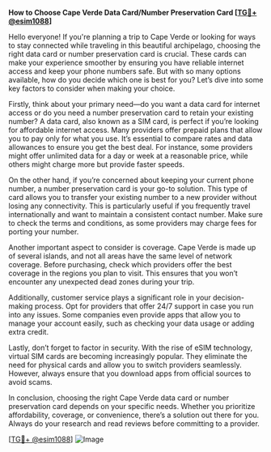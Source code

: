 **How to Choose Cape Verde Data Card/Number Preservation Card [[TG💪+ @esim1088](https://t.me/s/esim1088)]**

Hello everyone! If you're planning a trip to Cape Verde or looking for ways to stay connected while traveling in this beautiful archipelago, choosing the right data card or number preservation card is crucial. These cards can make your experience smoother by ensuring you have reliable internet access and keep your phone numbers safe. But with so many options available, how do you decide which one is best for you? Let’s dive into some key factors to consider when making your choice.

Firstly, think about your primary need—do you want a data card for internet access or do you need a number preservation card to retain your existing number? A data card, also known as a SIM card, is perfect if you’re looking for affordable internet access. Many providers offer prepaid plans that allow you to pay only for what you use. It’s essential to compare rates and data allowances to ensure you get the best deal. For instance, some providers might offer unlimited data for a day or week at a reasonable price, while others might charge more but provide faster speeds.

On the other hand, if you’re concerned about keeping your current phone number, a number preservation card is your go-to solution. This type of card allows you to transfer your existing number to a new provider without losing any connectivity. This is particularly useful if you frequently travel internationally and want to maintain a consistent contact number. Make sure to check the terms and conditions, as some providers may charge fees for porting your number.

Another important aspect to consider is coverage. Cape Verde is made up of several islands, and not all areas have the same level of network coverage. Before purchasing, check which providers offer the best coverage in the regions you plan to visit. This ensures that you won’t encounter any unexpected dead zones during your trip.

Additionally, customer service plays a significant role in your decision-making process. Opt for providers that offer 24/7 support in case you run into any issues. Some companies even provide apps that allow you to manage your account easily, such as checking your data usage or adding extra credit.

Lastly, don’t forget to factor in security. With the rise of eSIM technology, virtual SIM cards are becoming increasingly popular. They eliminate the need for physical cards and allow you to switch providers seamlessly. However, always ensure that you download apps from official sources to avoid scams.

In conclusion, choosing the right Cape Verde data card or number preservation card depends on your specific needs. Whether you prioritize affordability, coverage, or convenience, there’s a solution out there for you. Always do your research and read reviews before committing to a provider.

[[TG💪+ @esim1088](https://t.me/s/esim1088)] ![Image](https://i.postimg.cc/Y0z9fWf4/image.png)